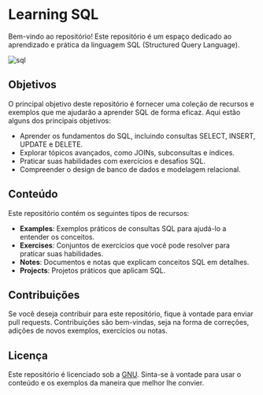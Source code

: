# Learning SQL

Bem-vindo ao repositório! Este repositório é um espaço dedicado ao aprendizado e prática da linguagem SQL (Structured Query Language).

![sql](https://cdn3.iconfinder.com/data/icons/file-extension-11/512/sql-file-extension-format-digital-512.png)

## Objetivos

O principal objetivo deste repositório é fornecer uma coleção de recursos e exemplos que me ajudarão a aprender SQL de forma eficaz. Aqui estão alguns dos principais objetivos:

- Aprender os fundamentos do SQL, incluindo consultas SELECT, INSERT, UPDATE e DELETE.
- Explorar tópicos avançados, como JOINs, subconsultas e índices.
- Praticar suas habilidades com exercícios e desafios SQL.
- Compreender o design de banco de dados e modelagem relacional.

## Conteúdo

Este repositório contém os seguintes tipos de recursos:

- **Examples**: Exemplos práticos de consultas SQL para ajudá-lo a entender os conceitos.
- **Exercises**: Conjuntos de exercícios que você pode resolver para praticar suas habilidades.
- **Notes**: Documentos e notas que explicam conceitos SQL em detalhes.
- **Projects**: Projetos práticos que aplicam SQL.

## Contribuições

Se você deseja contribuir para este repositório, fique à vontade para enviar pull requests. Contribuições são bem-vindas, seja na forma de correções, adições de novos exemplos, exercícios ou notas.

## Licença

Este repositório é licenciado sob a [GNU](LICENSE.md). Sinta-se à vontade para usar o conteúdo e os exemplos da maneira que melhor lhe convier.
